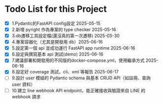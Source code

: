 # Todo List for this Project
- [x] 1.Pydantic的FastAPI config設定 2025-05-15
- [x] 2.新增 pyright 作為專案的 type checker 2025-05-16
- [x] 3.db遷移工具設定檔(還沒真的第一次遷移) 2025-05-30
- [x] 4.專案容器化（尤其是開發用 db）2025-06-16
- [x] 5.設定第一個 api 並成功運行 FastAPI app runtime 2025-06-16
- [x] 6.設定與撰寫基本 api 測試(demo) 2025-06-16
- [x] 7.建議部署和開發用的不同版的docker-compose.yml，使用繼承方式 2025-06-16
- [x] 8.設定好 coverage 測試，cli、xml 等報告 2025-06-17
- [ ] 9.設計 user 模組的 Pydantic schema 與基本 CRUD API（如註冊、查詢 user 資料）
- [ ] 10.建立 line webhook API endpoint，能正確接收與驗證來自 LINE 的 webhook 請求
